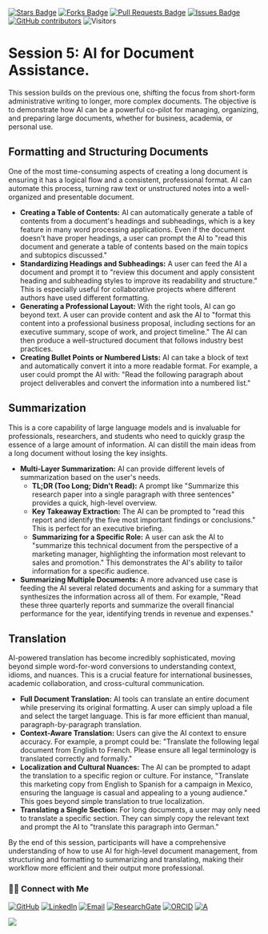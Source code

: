 <a href="https://github.com/drshahizan/short-course/stargazers"><img src="https://img.shields.io/github/stars/drshahizan/short-course" alt="Stars Badge"/></a>
<a href="https://github.com/drshahizan/short-course/network/members"><img src="https://img.shields.io/github/forks/drshahizan/short-course" alt="Forks Badge"/></a>
<a href="https://github.com/drshahizan/short-course/pulls"><img src="https://img.shields.io/github/issues-pr/drshahizan/short-course" alt="Pull Requests Badge"/></a>
<a href="https://github.com/drshahizan/short-course"><img src="https://img.shields.io/github/issues/drshahizan/short-course" alt="Issues Badge"/></a>
<a href="https://github.com/drshahizan/short-course/graphs/contributors"><img alt="GitHub contributors" src="https://img.shields.io/github/contributors/drshahizan/short-course?color=2b9348"></a>
![Visitors](https://api.visitorbadge.io/api/visitors?path=https%3A%2F%2Fgithub.com%2Fdrshahizan%2Fshort-course&labelColor=%23d9e3f0&countColor=%23697689&style=flat)

# Session 5: AI for Document Assistance.

This session builds on the previous one, shifting the focus from short-form administrative writing to longer, more complex documents. The objective is to demonstrate how AI can be a powerful co-pilot for managing, organizing, and preparing large documents, whether for business, academia, or personal use.

## Formatting and Structuring Documents

One of the most time-consuming aspects of creating a long document is ensuring it has a logical flow and a consistent, professional format. AI can automate this process, turning raw text or unstructured notes into a well-organized and presentable document.

* **Creating a Table of Contents:** AI can automatically generate a table of contents from a document's headings and subheadings, which is a key feature in many word processing applications. Even if the document doesn't have proper headings, a user can prompt the AI to "read this document and generate a table of contents based on the main topics and subtopics discussed."
* **Standardizing Headings and Subheadings:** A user can feed the AI a document and prompt it to "review this document and apply consistent heading and subheading styles to improve its readability and structure." This is especially useful for collaborative projects where different authors have used different formatting.
* **Generating a Professional Layout:** With the right tools, AI can go beyond text. A user can provide content and ask the AI to "format this content into a professional business proposal, including sections for an executive summary, scope of work, and project timeline." The AI can then produce a well-structured document that follows industry best practices.
* **Creating Bullet Points or Numbered Lists:** AI can take a block of text and automatically convert it into a more readable format. For example, a user could prompt the AI with: "Read the following paragraph about project deliverables and convert the information into a numbered list."

## Summarization

This is a core capability of large language models and is invaluable for professionals, researchers, and students who need to quickly grasp the essence of a large amount of information. AI can distill the main ideas from a long document without losing the key insights.

* **Multi-Layer Summarization:** AI can provide different levels of summarization based on the user's needs.
    * **TL;DR (Too Long; Didn't Read):** A prompt like "Summarize this research paper into a single paragraph with three sentences" provides a quick, high-level overview.
    * **Key Takeaway Extraction:** The AI can be prompted to "read this report and identify the five most important findings or conclusions." This is perfect for an executive briefing.
    * **Summarizing for a Specific Role:** A user can ask the AI to "summarize this technical document from the perspective of a marketing manager, highlighting the information most relevant to sales and promotion." This demonstrates the AI's ability to tailor information for a specific audience.
* **Summarizing Multiple Documents:** A more advanced use case is feeding the AI several related documents and asking for a summary that synthesizes the information across all of them. For example, "Read these three quarterly reports and summarize the overall financial performance for the year, identifying trends in revenue and expenses."

## Translation

AI-powered translation has become incredibly sophisticated, moving beyond simple word-for-word conversions to understanding context, idioms, and nuances. This is a crucial feature for international businesses, academic collaboration, and cross-cultural communication.

* **Full Document Translation:** AI tools can translate an entire document while preserving its original formatting. A user can simply upload a file and select the target language. This is far more efficient than manual, paragraph-by-paragraph translation.
* **Context-Aware Translation:** Users can give the AI context to ensure accuracy. For example, a prompt could be: "Translate the following legal document from English to French. Please ensure all legal terminology is translated correctly and formally."
* **Localization and Cultural Nuances:** The AI can be prompted to adapt the translation to a specific region or culture. For instance, "Translate this marketing copy from English to Spanish for a campaign in Mexico, ensuring the language is casual and appealing to a young audience." This goes beyond simple translation to true localization.
* **Translating a Single Section:** For long documents, a user may only need to translate a specific section. They can simply copy the relevant text and prompt the AI to "translate this paragraph into German."

By the end of this session, participants will have a comprehensive understanding of how to use AI for high-level document management, from structuring and formatting to summarizing and translating, making their workflow more efficient and their output more professional.

### 🙌🏻 Connect with Me
<p align="left">
    <a href="https://github.com/drshahizan" target="_blank"><img alt="GitHub" src="https://img.shields.io/badge/-@drshahizan-181717?style=flat-square&logo=GitHub&logoColor=white"></a>
    <a href="https://www.linkedin.com/in/drshahizan" target="_blank"><img alt="LinkedIn" src="https://img.shields.io/badge/-drshahizan-blue?style=flat-square&logo=Linkedin&logoColor=white&link=https://www.linkedin.com/in/drshahizan/"></a>
    <a href="mailto:shahizan@utm.my" target="_blank"><img alt="Email" src="https://img.shields.io/badge/-shahizan@utm.my-c14438?style=flat-square&logo=Gmail&logoColor=white&link=mailto:shahizan@utm.my.com"></a>
    <a href="https://www.researchgate.net/profile/Mohd-Othman-28" target="_blank"><img alt="ResearchGate" src="https://img.shields.io/badge/-ResearchGate-00CCBB?style=flat-square&logo=ResearchGate&logoColor=white"></a>
    <a href="https://orcid.org/0000-0003-4261-1873" target="_blank"><img alt="ORCID" src="https://img.shields.io/badge/-ORCID-A6CE39?style=flat-square&logo=ORCID&logoColor=white"></a> 
 <a href="https://visitorbadge.io/status?path=https%3A%2F%2Fgithub.com%2Fdrshahizan" target="_blank"><img alt="A" src="https://api.visitorbadge.io/api/visitors?path=https%3A%2F%2Fgithub.com%2Fdrshahizan&labelColor=%23697689&countColor=%23555555&style=plastic"></a>
 
![](https://hit.yhype.me/github/profile?user_id=81284918)
</p>

